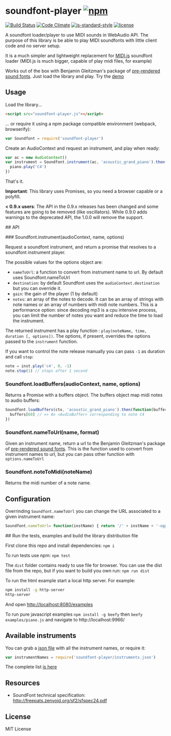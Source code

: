 # soundfont-player [![npm](https://img.shields.io/npm/v/soundfont-player.svg)](https://www.npmjs.com/package/soundfont-player)

[![Build Status](https://travis-ci.org/danigb/soundfont-player.svg?branch=master)](https://travis-ci.org/danigb/soundfont-player) [![Code Climate](https://codeclimate.com/github/danigb/soundfont-player/badges/gpa.svg)](https://codeclimate.com/github/danigb/soundfont-player) [![js-standard-style](https://img.shields.io/badge/code%20style-standard-brightgreen.svg?style=flat)](https://github.com/feross/standard) [![license](https://img.shields.io/npm/l/soundfont-player.svg)](https://www.npmjs.com/package/soundfont-player)

A soundfont loader/player to use MIDI sounds in WebAudio API.
The purpose of this library is be able to play MIDI soundfonts with little client code and no server setup.

It is a much simpler and lightweight replacement for [MIDI.js](https://github.com/mudcube/MIDI.js) soundfont loader (MIDI.js is much bigger, capable of play midi files, for example)

Works out of the box with Benjamin Gleitzman's package of
[pre-rendered sound fonts](https://github.com/gleitz/midi-js-soundfonts). Just load the library and play. Try the [demo](http://danigb.github.io/soundfont-player/#demo)

## Usage

Load the library...

```html
<script src="soundfont-player.js"></script>
```

... or require it using a npm package compatible environment (webpack, browserify):

```js
var Soundfont = require('soundfont-player')
```

Create an AudioContext and request an instrument, and play when ready:

```js
var ac = new AudioContext()
var instrument = Soundfont.instrument(ac, 'acoustic_grand_piano').then(function (piano) {
  piano.play('C4')
})
```

That's it.

__Important__: This library uses Promises, so you need a browser capable or a polyfill.

__< 0.9.x users__: The API in the 0.9.x releases has been changed and some features are going to be removed (like oscillators). While 0.9.0 adds warnings to the deprecated API, the 1.0.0 will remove the support.


## API

### Soundfont.instrument(audioContext, name, options)

Request a soundfont instrument, and return a promise that resolves to a soundfont instrument player.

The possible values for the options object are:

- `nameToUrl`: a function to convert from instrument name to url. By default uses Soundfont.nameToUrl
- `destination`: by default Soundfont uses the `audioContext.destination` but you can override it.
- `gain`: the gain of the player (1 by default)
- `notes`: an array of the notes to decode. It can be an array of strings with note names or an array of numbers with midi note numbers. This is a performance option: since decoding mp3 is a cpu intensive process, you can limit the number of notes you want and reduce the time to load the instrument.

The returned instrument has a play function : `play(noteName, time, duration [, options])`. The options, if present, overrides the options passed to the `instrument` function.

If you want to control the note release manually you can pass `-1` as duration and call `stop`:

```js
note = inst.play('c4', 0, -1)
note.stop(1) // stops after 1 second
```

### Soundfont.loadBuffers(audioContext, name, options)

Returns a Promise with a buffers object. The buffers object map midi notes to
audio buffers:

```js
Soundfont.loadBuffers(ctx, 'acoustic_grand_piano').then(function(buffers) {
  buffers[60] // => An <AudioBuffer> corresponding to note C4
})
```

### Soundfont.nameToUrl(name, format)

Given an instrument name, return a url to the Benjamin Gleitzman's package of
[pre-rendered sound fonts](https://github.com/gleitz/midi-js-soundfonts). This is the function used to convert from instrument names to url, but you can pass other function with `options.nameToUrl`

### Soundfont.noteToMidi(noteName)

Returns the midi number of a note name.

## Configuration

Overrinding `Soundfont.nameToUrl` you can change the URL associated to a given instrument name:
```js
Soundfont.nameToUrl= function(instName) { return '/' + instName + '-ogg.js'; }
```


## Run the tests, examples and build the library distribution file

First clone this repo and install dependencies: `npm i`

To run tests use npm: `npm test`

The `dist` folder contains ready to use file for browser. You can use the dist file from the repo, but if you want to build you own run: `npm run dist`

To run the html example start a local http server. For example:

```bash
npm install -g http-server
http-server
```

And open [http://localhost:8080/examples](http://localhost:8080/examples)

To run pure javascript examples `npm install -g beefy` then `beefy examples/piano.js` and navigate to http://localhost:9966/


## Available instruments

You can grab a [json file](https://github.com/danigb/soundfont-player/blob/master/instruments.json) with all the instrument names, or require it:

```js
var instrumentNames = require('soundfont-player/instruments.json')
```

The complete list [is here](https://github.com/danigb/soundfont-player/blob/master/INSTRUMENTS.md)

## Resources

- SoundFont technical specification: http://freepats.zenvoid.org/sf2/sfspec24.pdf

## License

MIT License
